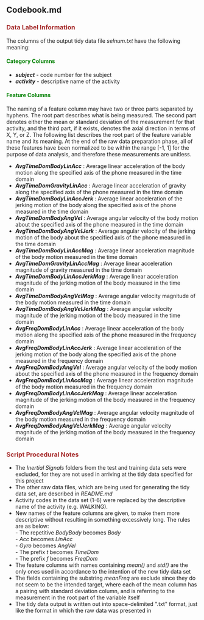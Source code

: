 ## Codebook.md

### <span style="color: brown">Data Label Information</span>

The columns of the output tidy data file <i>selnum.txt</i> have the following meaning:

#### <span style="color: green">Category Columns</span>

* <b><i>subject</i></b> - code number for the subject
* <b><i>activity</i></b> - descriptive name of the activity

#### <span style="color: green">Feature Columns</span>

The naming of a feature column may have two or three parts separated by hyphens. The root part describes what is being measured. The second part denotes either the mean or standard deviation of the measurement for that activity, and the third part, if it exists, denotes the axial direction in terms of X, Y, or Z. The following list describes the root part of the feature variable name and its meaning. At the end of the raw data preparation phase, all of these features have been normalized to be within the range [-1, 1] for the purpose of data analysis, and therefore these measurements are unitless.

* <b><i>AvgTimeDomBodyLinAcc</i></b> : Average linear acceleration of the body motion along the specified axis of the phone measured in the time domain
* <b><i>AvgTimeDomGravityLinAcc</i></b> : Average linear acceleration of gravity along the specified axis of the phone measured in the time domain
* <b><i>AvgTimeDomBodyLinAccJerk</i></b> : Average linear acceleration of the jerking motion of the body along the specified axis of the phone measured in the time domain
* <b><i>AvgTimeDomBodyAngVel</i></b> : Average angular velocity of the body motion about the specified axis of the phone measured in the time domain
* <b><i>AvgTimeDomBodyAngVelJerk</i></b> : Average angular velocity of the jerking motion of the body about the specified axis of the phone measured in the time domain
* <b><i>AvgTimeDomBodyLinAccMag</i></b> : Average linear acceleration magnitude of the body motion measured in the time domain
* <b><i>AvgTimeDomGravityLinAccMag</i></b> : Average linear acceleration magnitude of gravity measured in the time domain
* <b><i>AvgTimeDomBodyLinAccJerkMag</i></b> : Average linear acceleration magnitude of the jerking motion of the body measured in the time domain
* <b><i>AvgTimeDomBodyAngVelMag</i></b> : Average angular velocity magnitude of the body motion measured in the time domain
* <b><i>AvgTimeDomBodyAngVelJerkMag</i></b> : Average angular velocity magnitude of the jerking motion of the body measured in the time domain
* <b><i>AvgFreqDomBodyLinAcc</i></b> : Average linear acceleration of the body motion along the specified axis of the phone measured in the frequency domain
* <b><i>AvgFreqDomBodyLinAccJerk</i></b> : Average linear acceleration of the jerking motion of the body along the specified axis of the phone measured in the frequency domain
* <b><i>AvgFreqDomBodyAngVel</i></b> : Average angular velocity of the body motion about the specified axis of the phone measured in the frequency domain
* <b><i>AvgFreqDomBodyLinAccMag</i></b> : Average linear acceleration magnitude of the body motion measured in the frequency domain
* <b><i>AvgFreqDomBodyLinAccJerkMag</i></b> : Average linear acceleration magnitude of the jerking motion of the body measured in the frequency domain
* <b><i>AvgFreqDomBodyAngVelMag</i></b> : Average angular velocity magnitude of the body motion measured in the frequency domain
* <b><i>AvgFreqDomBodyAngVelJerkMag</i></b> : Average angular velocity magnitude of the jerking motion of the body measured in the frequency domain

### <span style="color: brown">Script Procedural Notes</span>

* The <i>Inertial Signals</i> folders from the test and training data sets were excluded, for they are not used in arriving at the tidy data specified for this project
* The other raw data files, which are being used for generating the tidy data set, are described in <i>README.md</i>
* Activity codes in the data set (1-6) were replaced by the descriptive name of the activity (e.g. WALKING).
* New names of the feature columns are given, to make them more descriptive without resulting in something excessively long. The rules are as below:<br>- The repetitive <i>BodyBody</i> becomes <i>Body</i><br>- <i>Acc</i> becomes <i>LinAcc</i><br>- <i>Gyro</i> becomes <i>AngVel</i><br>- The prefix <i>t</i> becomes <i>TimeDom</i><br>- The prefix <i>f</i> becomes <i>FreqDom</i><br>
* The feature columns with names containing <i>mean()</i> and <i>std()</i> are the only ones used in accordance to the intention of the new tidy data set
* The fields containing the substring <i>meanFreq</i> are exclude since they do not seem to be the intended target, where each of the mean column has a pairing with standard deviation column, and is referring to the measurement in the root part of the variable itself
* The tidy data output is written out into space-delimited ".txt" format, just like the format in which the raw data was presented in  
